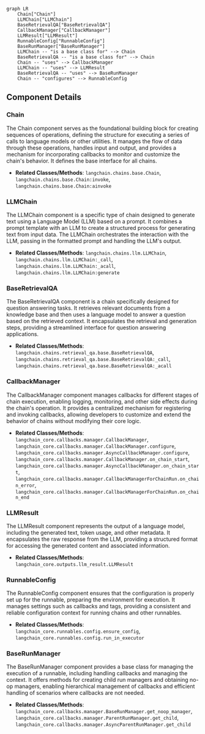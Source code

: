 ```mermaid
graph LR
    Chain["Chain"]
    LLMChain["LLMChain"]
    BaseRetrievalQA["BaseRetrievalQA"]
    CallbackManager["CallbackManager"]
    LLMResult["LLMResult"]
    RunnableConfig["RunnableConfig"]
    BaseRunManager["BaseRunManager"]
    LLMChain -- "is a base class for" --> Chain
    BaseRetrievalQA -- "is a base class for" --> Chain
    Chain -- "uses" --> CallbackManager
    LLMChain -- "uses" --> LLMResult
    BaseRetrievalQA -- "uses" --> BaseRunManager
    Chain -- "configures" --> RunnableConfig
```

## Component Details

### Chain
The Chain component serves as the foundational building block for creating sequences of operations, defining the structure for executing a series of calls to language models or other utilities. It manages the flow of data through these operations, handles input and output, and provides a mechanism for incorporating callbacks to monitor and customize the chain's behavior. It defines the base interface for all chains.
- **Related Classes/Methods**: `langchain.chains.base.Chain`, `langchain.chains.base.Chain:invoke`, `langchain.chains.base.Chain:ainvoke`

### LLMChain
The LLMChain component is a specific type of chain designed to generate text using a Language Model (LLM) based on a prompt. It combines a prompt template with an LLM to create a structured process for generating text from input data. The LLMChain orchestrates the interaction with the LLM, passing in the formatted prompt and handling the LLM's output.
- **Related Classes/Methods**: `langchain.chains.llm.LLMChain`, `langchain.chains.llm.LLMChain:_call`, `langchain.chains.llm.LLMChain:_acall`, `langchain.chains.llm.LLMChain:generate`

### BaseRetrievalQA
The BaseRetrievalQA component is a chain specifically designed for question answering tasks. It retrieves relevant documents from a knowledge base and then uses a language model to answer a question based on the retrieved context. It encapsulates the retrieval and generation steps, providing a streamlined interface for question answering applications.
- **Related Classes/Methods**: `langchain.chains.retrieval_qa.base.BaseRetrievalQA`, `langchain.chains.retrieval_qa.base.BaseRetrievalQA:_call`, `langchain.chains.retrieval_qa.base.BaseRetrievalQA:_acall`

### CallbackManager
The CallbackManager component manages callbacks for different stages of chain execution, enabling logging, monitoring, and other side effects during the chain's operation. It provides a centralized mechanism for registering and invoking callbacks, allowing developers to customize and extend the behavior of chains without modifying their core logic.
- **Related Classes/Methods**: `langchain_core.callbacks.manager.CallbackManager`, `langchain_core.callbacks.manager.CallbackManager.configure`, `langchain_core.callbacks.manager.AsyncCallbackManager.configure`, `langchain_core.callbacks.manager.CallbackManager.on_chain_start`, `langchain_core.callbacks.manager.AsyncCallbackManager.on_chain_start`, `langchain_core.callbacks.manager.CallbackManagerForChainRun.on_chain_error`, `langchain_core.callbacks.manager.CallbackManagerForChainRun.on_chain_end`

### LLMResult
The LLMResult component represents the output of a language model, including the generated text, token usage, and other metadata. It encapsulates the raw response from the LLM, providing a structured format for accessing the generated content and associated information.
- **Related Classes/Methods**: `langchain_core.outputs.llm_result.LLMResult`

### RunnableConfig
The RunnableConfig component ensures that the configuration is properly set up for the runnable, preparing the environment for execution. It manages settings such as callbacks and tags, providing a consistent and reliable configuration context for running chains and other runnables.
- **Related Classes/Methods**: `langchain_core.runnables.config.ensure_config`, `langchain_core.runnables.config.run_in_executor`

### BaseRunManager
The BaseRunManager component provides a base class for managing the execution of a runnable, including handling callbacks and managing the context. It offers methods for creating child run managers and obtaining no-op managers, enabling hierarchical management of callbacks and efficient handling of scenarios where callbacks are not needed.
- **Related Classes/Methods**: `langchain_core.callbacks.manager.BaseRunManager.get_noop_manager`, `langchain_core.callbacks.manager.ParentRunManager.get_child`, `langchain_core.callbacks.manager.AsyncParentRunManager.get_child`
